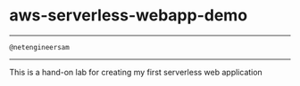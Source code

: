 # aws-serverless-webapp-demo

***
    @netengineersam
***

This is a hand-on lab for creating my first serverless web application
